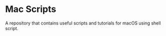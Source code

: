 # Mac Scripts
A repository that contains useful scripts and tutorials for macOS using shell script.
